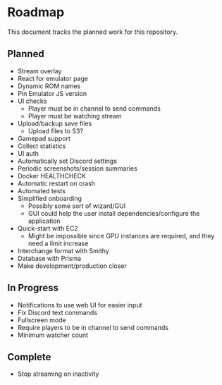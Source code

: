 # Roadmap

This document tracks the planned work for this repository.

## Planned

- Stream overlay
- React for emulator page
- Dynamic ROM names
- Pin Emulator JS version
- UI checks
  - Player must be in channel to send commands
  - Player must be watching stream
- Upload/backup save files
  - Upload files to S3?
- Gamepad support
- Collect statistics
- UI auth
- Automatically set Discord settings
- Periodic screenshots/session summaries
- Docker HEALTHCHECK
- Automatic restart on crash
- Automated tests
- Simplified onboarding
  - Possibly some sort of wizard/GUI
  - GUI could help the user install dependencies/configure the application
- Quick-start with EC2
  - Might be impossible since GPU instances are required, and they need a limit increase
- Interchange format with Smithy
- Database with Prisma
- Make development/production closer

## In Progress

- Notifications to use web UI for easier input
- Fix Discord text commands
- Fullscreen mode
- Require players to be in channel to send commands
- Minimum watcher count

## Complete

- Stop streaming on inactivity
